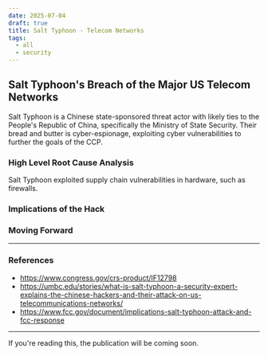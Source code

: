```yaml
---
date: 2025-07-04
draft: true
title: Salt Typhoon - Telecom Networks
tags:
  - all
  - security
---
```


## Salt Typhoon's Breach of the Major US Telecom Networks

Salt Typhoon is a Chinese state-sponsored threat actor with likely ties to the People's Republic of China, specifically the Ministry of State Security. Their bread and butter is cyber-espionage, exploiting cyber vulnerabilities to further the goals of the CCP. 



### High Level Root Cause Analysis

Salt Typhoon exploited supply chain vulnerabilities in hardware, such as firewalls. 

### Implications of the Hack


### Moving Forward 


---
### References
- https://www.congress.gov/crs-product/IF12798
- https://umbc.edu/stories/what-is-salt-typhoon-a-security-expert-explains-the-chinese-hackers-and-their-attack-on-us-telecommunications-networks/
- https://www.fcc.gov/document/implications-salt-typhoon-attack-and-fcc-response

---

If you're reading this, the publication will be coming soon.